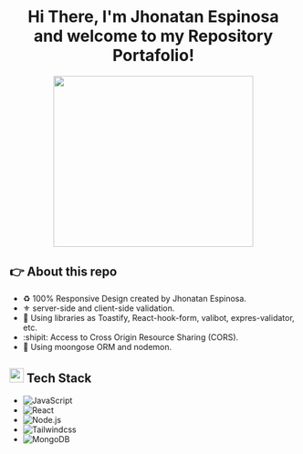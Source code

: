 <h1 align="center">Hi There, I'm Jhonatan Espinosa <br/> and welcome to my Repository Portafolio!</h1>
<p align="center"><img width="350" height="300" src="https://i.giphy.com/media/v1.Y2lkPTc5MGI3NjExeGxwb2J1Y2owNGRraWtkbDQ4ZGFucXphbGFtM3lkMjd0aWxna2M4byZlcD12MV9pbnRlcm5hbF9naWZfYnlfaWQmY3Q9Zw/9058ZMj6ooluP4UUPl/giphy.gif"></p>


## :point_right: About this repo 
- :recycle: 100% Responsive Design created by Jhonatan Espinosa.
- :fleur_de_lis: server-side and client-side validation.
- :trident: Using libraries as Toastify, React-hook-form, valibot, expres-validator, etc.
- :shipit: Access to Cross Origin Resource Sharing (CORS).
- :moyai: Using moongose ORM and nodemon.

## <img src="https://media2.giphy.com/media/QssGEmpkyEOhBCb7e1/giphy.gif?cid=ecf05e47a0n3gi1bfqntqmob8g9aid1oyj2wr3ds3mg700bl&rid=giphy.gif" width ="25"><b> Tech Stack</b>
- ![JavaScript](https://img.shields.io/badge/-JavaScript-333333?style=flat&logo=javascript)
- ![React](https://img.shields.io/badge/-React-333333?style=flat&logo=react)
- ![Node.js](https://img.shields.io/badge/-Node.js-333333?style=flat&logo=node.js)
- ![Tailwindcss](https://img.shields.io/badge/tailwindcss-0F172A?&logo=tailwindcss)
- ![MongoDB](https://img.shields.io/badge/-MongoDB-333333?style=flat&logo=mongodb)

